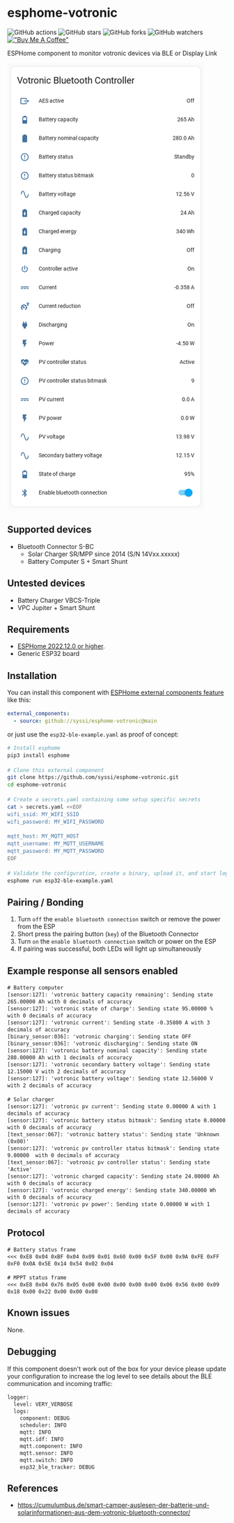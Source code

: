 # esphome-votronic

![GitHub actions](https://github.com/syssi/esphome-votronic/actions/workflows/ci.yaml/badge.svg)
![GitHub stars](https://img.shields.io/github/stars/syssi/esphome-votronic)
![GitHub forks](https://img.shields.io/github/forks/syssi/esphome-votronic)
![GitHub watchers](https://img.shields.io/github/watchers/syssi/esphome-votronic)
[!["Buy Me A Coffee"](https://img.shields.io/badge/buy%20me%20a%20coffee-donate-yellow.svg)](https://www.buymeacoffee.com/syssi)

ESPHome component to monitor votronic devices via BLE or Display Link

![Lovelace entities card of the Bluetooth Controller](images/lovelace-entities-card-bluetooth.png "Lovelace entities card of the Bluetooth Controller")

## Supported devices

* Bluetooth Connector S-BC
  * Solar Charger SR/MPP since 2014 (S/N 14Vxx.xxxxx)
  * Battery Computer S + Smart Shunt

## Untested devices

* Battery Charger VBCS-Triple
* VPC Jupiter + Smart Shunt

## Requirements

* [ESPHome 2022.12.0 or higher](https://github.com/esphome/esphome/releases).
* Generic ESP32 board

## Installation

You can install this component with [ESPHome external components feature](https://esphome.io/components/external_components.html) like this:
```yaml
external_components:
  - source: github://syssi/esphome-votronic@main
```

or just use the `esp32-ble-example.yaml` as proof of concept:

```bash
# Install esphome
pip3 install esphome

# Clone this external component
git clone https://github.com/syssi/esphome-votronic.git
cd esphome-votronic

# Create a secrets.yaml containing some setup specific secrets
cat > secrets.yaml <<EOF
wifi_ssid: MY_WIFI_SSID
wifi_password: MY_WIFI_PASSWORD

mqtt_host: MY_MQTT_HOST
mqtt_username: MY_MQTT_USERNAME
mqtt_password: MY_MQTT_PASSWORD
EOF

# Validate the configuration, create a binary, upload it, and start logs
esphome run esp32-ble-example.yaml

```

## Pairing / Bonding

1. Turn `off` the `enable bluetooth connection` switch or remove the power from the ESP
2. Short press the pairing button (`key`) of the Bluetooth Connector
3. Turn `on` the `enable bluetooth connection` switch or power on the ESP
4. If pairing was successful, both LEDs will light up simultaneously

## Example response all sensors enabled

```
# Battery computer
[sensor:127]: 'votronic battery capacity remaining': Sending state 265.00000 Ah with 0 decimals of accuracy
[sensor:127]: 'votronic state of charge': Sending state 95.00000 % with 0 decimals of accuracy
[sensor:127]: 'votronic current': Sending state -0.35800 A with 3 decimals of accuracy
[binary_sensor:036]: 'votronic charging': Sending state OFF
[binary_sensor:036]: 'votronic discharging': Sending state ON
[sensor:127]: 'votronic battery nominal capacity': Sending state 280.00000 Ah with 1 decimals of accuracy
[sensor:127]: 'votronic secondary battery voltage': Sending state 12.15000 V with 2 decimals of accuracy
[sensor:127]: 'votronic battery voltage': Sending state 12.56000 V with 2 decimals of accuracy

# Solar charger
[sensor:127]: 'votronic pv current': Sending state 0.00000 A with 1 decimals of accuracy
[sensor:127]: 'votronic battery status bitmask': Sending state 0.00000  with 0 decimals of accuracy
[text_sensor:067]: 'votronic battery status': Sending state 'Unknown (0x00)'
[sensor:127]: 'votronic pv controller status bitmask': Sending state 9.00000  with 0 decimals of accuracy
[text_sensor:067]: 'votronic pv controller status': Sending state 'Active'
[sensor:127]: 'votronic charged capacity': Sending state 24.00000 Ah with 0 decimals of accuracy
[sensor:127]: 'votronic charged energy': Sending state 340.00000 Wh with 0 decimals of accuracy
[sensor:127]: 'votronic pv power': Sending state 0.00000 W with 1 decimals of accuracy
```

## Protocol

```
# Battery status frame
<<< 0xE8 0x04 0xBF 0x04 0x09 0x01 0x60 0x00 0x5F 0x00 0x9A 0xFE 0xFF 0xF0 0x0A 0x5E 0x14 0x54 0x02 0x04

# MPPT status frame
<<< 0xE8 0x04 0x76 0x05 0x00 0x00 0x00 0x00 0x00 0x06 0x56 0x00 0x09 0x18 0x00 0x22 0x00 0x00 0x00
```

## Known issues

None.

## Debugging

If this component doesn't work out of the box for your device please update your configuration to increase the log level to see details about the BLE communication and incoming traffic:

```
logger:
  level: VERY_VERBOSE
  logs:
    component: DEBUG
    scheduler: INFO
    mqtt: INFO
    mqtt.idf: INFO
    mqtt.component: INFO
    mqtt.sensor: INFO
    mqtt.switch: INFO
    esp32_ble_tracker: DEBUG
```

## References

* https://cumulumbus.de/smart-camper-auslesen-der-batterie-und-solarinformationen-aus-dem-votronic-bluetooth-connector/
